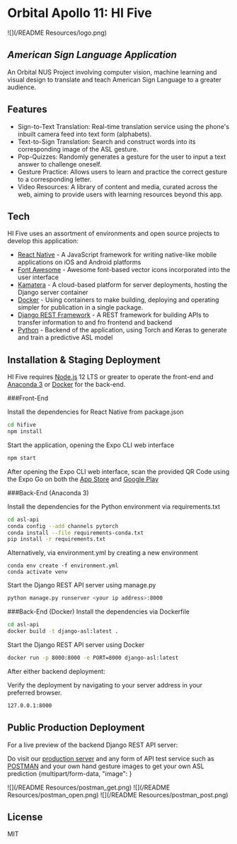 # Orbital Apollo 11: HI Five

![](/README Resources/logo.png)   

## _American Sign Language Application_


An Orbital NUS Project involving computer vision, machine learning and visual design to translate and teach American Sign Language to a greater audience.

## Features

- Sign-to-Text Translation: Real-time translation service using the phone's inbuilt camera feed into text form (alphabets).
- Text-to-Sign Translation: Search and construct words into its corresponding image of the ASL gesture.
- Pop-Quizzes: Randomly generates a gesture for the user to input a text answer to challenge oneself.
- Gesture Practice: Allows users to learn and practice the correct gesture to a corresponding letter.
- Video Resources: A library of content and media, curated across the web, aiming to provide users with learning resources beyond this app.

## Tech

HI Five uses an assortment of environments and open source projects to develop this application:
- [React Native] - A JavaScript framework for writing native-like mobile applications on iOS and Android platforms
- [Font Awesome] - Awesome font-based vector icons incorporated into the user interface
- [Kamatera] - A cloud-based platform for server deployments, hosting the Django server container 
- [Docker] - Using containers to make building, deploying and operating simpler for publication in a single package.
- [Django REST Framework] - A REST framework for building APIs to transfer information to and fro frontend and backend
- [Python] - Backend of the application, using Torch and Keras to generate and train a predictive ASL model

## Installation & Staging Deployment

HI Five requires [Node.js] 12 LTS or greater to operate the front-end and [Anaconda 3] or [Docker] for the back-end.

###Front-End

Install the dependencies for React Native from package.json
```sh
cd hifive
npm install
```
Start the application, opening the Expo CLI web interface  
```sh
npm start
```
After opening the Expo CLI web interface, scan the provided QR Code using the Expo Go
on both the [App Store] and [Google Play]

###Back-End (Anaconda 3)

Install the dependencies for the Python environment via requirements.txt 
```sh
cd asl-api
conda config --add channels pytorch
conda install --file requirements-conda.txt
pip install -r requirements.txt
```
Alternatively, via environment.yml by creating a new environment
```
conda env create -f environment.yml
conda activate venv
```

Start the Django REST API server using manage.py
```sh
python manage.py runserver <your ip address>:8000
```

###Back-End (Docker)
Install the dependencies via Dockerfile
```sh
cd asl-api
docker build -t django-asl:latest .
```
Start the Django REST API server using Docker
```sh
docker run -p 8000:8000 -e PORT=8000 django-asl:latest
```

After either backend deployment:

Verify the deployment by navigating to your server address in your preferred browser.
```sh
127.0.0.1:8000
```

## Public Production Deployment

For a live preview of the backend Django REST API server:

Do visit our [production server](http://45-126-126-89.cloud-xip.io/api/asl)
and any form of API test service such as [POSTMAN](https://www.postman.com/) and your own hand gesture images to get your own ASL prediction
{multipart/form-data, "image": <your file>} 

![](/README Resources/postman_get.png)
![](/README Resources/postman_open.png)
![](/README Resources/postman_post.png)

## License

MIT


[//]: #
   [React Native]: <https://reactnative.dev/>
   [Font Awesome]: <https://fontawesome.com/>
   [Django REST Framework]: <https://www.django-rest-framework.org/>
   [Python]: <https://www.python.org/>
   [Kamatera]: <https://www.kamatera.com/express/compute/>
   [Docker]: <https://www.docker.com/>
   [Node.js]: <http://nodejs.org>
   [Anaconda 3]: <https://www.anaconda.com/>
   [App Store]:<https://itunes.apple.com/app/apple-store/id982107779>
   [Google Play]:<https://play.google.com/store/apps/details?id=host.exp.exponent&referrer=www>